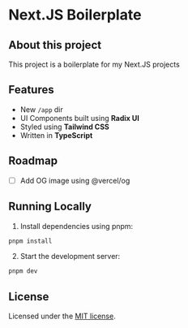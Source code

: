 # Next.JS Boilerplate

## About this project

This project is a boilerplate for my Next.JS projects

## Features

- New `/app` dir
- UI Components built using **Radix UI**
- Styled using **Tailwind CSS**
- Written in **TypeScript**

## Roadmap

- [ ] Add OG image using @vercel/og

## Running Locally

1. Install dependencies using pnpm:

```sh
pnpm install
```

2. Start the development server:

```sh
pnpm dev
```

## License

Licensed under the [MIT license](https://github.com/nicolasribeiroo/nextjs-boilerplate/blob/main/LICENSE.md).

